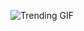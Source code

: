 ![Trending GIF](https://media1.giphy.com/media/v1.Y2lkPThiYjIxNzcyMWloNWQyNjh1NzQ0Z2tjbHVxdnI2bnk2MGVoMHRsZnZmN2IwY2JldyZlcD12MV9naWZzX3NlYXJjaCZjdD1n/YYKoJL28YtscdUTGWA/giphy.gif)

